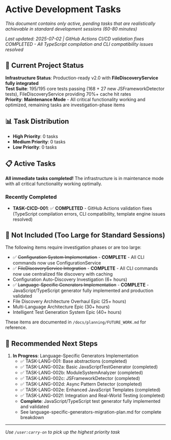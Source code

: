 # Active Development Tasks

*This document contains only active, pending tasks that are realistically achievable in standard development sessions (60-80 minutes)*

*Last updated: 2025-07-02 | GitHub Actions CI/CD validation fixes COMPLETED - All TypeScript compilation and CLI compatibility issues resolved*

## 🎯 Current Project Status

**Infrastructure Status**: Production-ready v2.0 with **FileDiscoveryService fully integrated**  
**Test Suite**: 195/195 core tests passing (168 + 27 new JSFrameworkDetector tests), FileDiscoveryService providing 70%+ cache hit rates  
**Priority**: **Maintenance Mode** - All critical functionality working and optimized, remaining tasks are investigation-phase items

## 📊 Task Distribution

- **High Priority**: 0 tasks
- **Medium Priority**: 0 tasks  
- **Low Priority**: 0 tasks

## 📋 Active Tasks

**All immediate tasks completed!** The infrastructure is in maintenance mode with all critical functionality working optimally.

### Recently Completed
- **TASK-CICD-001**: ✅ **COMPLETED** - GitHub Actions validation fixes (TypeScript compilation errors, CLI compatibility, template engine issues resolved)

## 🚫 Not Included (Too Large for Standard Sessions)

The following items require investigation phases or are too large:
- ✅ ~~Configuration System Implementation~~ - **COMPLETE** - All CLI commands now use ConfigurationService
- ✅ ~~FileDiscoveryService Integration~~ - **COMPLETE** - All CLI commands now use centralized file discovery with caching
- Configuration Auto-Discovery Investigation (6+ hours)
- ✅ ~~Language-Specific Generators Implementation~~ - **COMPLETE** - JavaScript/TypeScript generator fully implemented and production validated
- File Discovery Architecture Overhaul Epic (25+ hours)
- Multi-Language Architecture Epic (30+ hours)
- Intelligent Test Generation System Epic (40+ hours)

These items are documented in `/docs/planning/FUTURE_WORK.md` for reference.

## 🎯 Recommended Next Steps

1. **In Progress**: Language-Specific Generators Implementation
   - ✅ TASK-LANG-001: Base abstractions (completed)
   - ✅ TASK-LANG-002a: Basic JavaScriptTestGenerator (completed)
   - ✅ TASK-LANG-002b: ModuleSystemAnalyzer (completed)
   - ✅ TASK-LANG-002c: JSFrameworkDetector (completed)
   - ✅ TASK-LANG-002d: Async Pattern Detector (completed)
   - ✅ TASK-LANG-002e: Enhanced JavaScript Templates (completed)
   - ✅ TASK-LANG-002f: Integration and Real-World Testing (completed)
   - **Complete**: JavaScript/TypeScript test generator fully implemented and validated
   - See language-specific-generators-migration-plan.md for complete breakdown

---

*Use `/user:carry-on` to pick up the highest priority task*